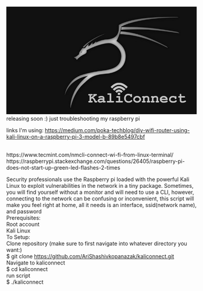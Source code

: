 ![](https://raw.githubusercontent.com/AriShashivkopanazak/kaliconnect/master/misc/kaliconnect.jpg)
releasing soon :) just troubleshooting my raspberry pi

links I'm using: https://medium.com/poka-techblog/diy-wifi-router-using-kali-linux-on-a-raspberry-pi-3-model-b-89b8e5497cbf

<br>
https://www.tecmint.com/nmcli-connect-wi-fi-from-linux-terminal/
<br>
https://raspberrypi.stackexchange.com/questions/26405/raspberry-pi-does-not-start-up-green-led-flashes-2-times

Security professionals use the Raspberry pi loaded with the powerful Kali Linux to exploit vulnerabilities in the network in a tiny package.  Sometimes, you will find yourself without a monitor and will need to use a CLI, however, connecting to the network can be confusing or inconvenient, this script will make you feel right at home, all it needs is an interface, ssid(network name), and password
<br>
Prerequisites:
<br>
  Root account
<br>
  Kali Linux
<br>
To Setup:
<br>
  Clone repository (make sure to first navigate into whatever directory you want:)
<br>
    $ git clone https://github.com/AriShashivkopanazak/kaliconnect.git
<br>
  Navigate to kaliconnect
<br>
    $ cd kaliconnect
<br>
  run script
<br>
    $ ./kaliconnect
<br>

